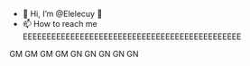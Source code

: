 - 👋 Hi, I’m @Elelecuy
  👀
- 📫 How to reach me EEEEEEEEEEEEEEEEEEEEEEEEEEEEEEEEEEEEEEEEEEEEEE
<!---
Elelecuy/Elelecuy is a ✨ special ✨ repository because its `README.md` (this file) appears on your GitHub profile.
You can click the Preview link to take a look at your changes.
--->
GM GM GM GM
GN GN GN GN GN
